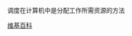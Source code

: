 调度在计算机中是分配工作所需资源的方法

[维基百科](https://zh.wikipedia.org/wiki/%E8%B0%83%E5%BA%A6_(%E8%AE%A1%E7%AE%97%E6%9C%BA))